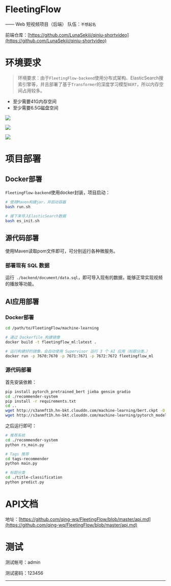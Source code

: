 # FleetingFlow
—— Web 短视频项目（后端）
队伍：`不想起名`

前端仓库：[https://github.com/LunaSekiii/qiniu-shortvideo](https://github.com/LunaSekiii/qiniu-shortvideo)

# 环境要求

> 环境要求：由于`FleetingFlow-backend`使用分布式架构、ElasticSearch搜索引擎等，并且部署了基于`Transformer`的深度学习模型`BERT`，所以内存空间占用较多。
  - 至少需要41G内存空间
  - 至少需要6.5G磁盘空间

![](https://camo.githubusercontent.com/be02fa9c441bee2a4b2e6f8c2553a2ccbd19cbdf2f792fd4dc313b6dd8383b0c/68747470733a2f2f73322e6c6f6c692e6e65742f323032332f31312f30372f586e57345631656c4459744a794c322e706e67)

![](https://camo.githubusercontent.com/a3c3f7a63b1f30c4c30809bf06066a25393b7c5df61cb13e9a40a55ffd7ade2d/68747470733a2f2f73322e6c6f6c692e6e65742f323032332f31312f30372f36545833507853516659574335756c2e706e67)

![](https://camo.githubusercontent.com/8b752fe0528dabb8e5cb05159953c83a7c4de34bcd63c5d6c81cbc6c593a43b0/68747470733a2f2f73322e6c6f6c692e6e65742f323032332f31312f30372f435047693544674666744a415242622e706e67)

# 项目部署

## Docker部署

`FleetingFlow-backend`使用docker封装，项目启动：

```Bash
# 使用Maven构建jar，并启动容器
bash run.sh

# 接下来导入ElasticSearch数据
bash es_init.sh

```

## 源代码部署

使用Maven读取pom文件即可，可分别运行各种微服务。

### 部署现有 SQL 数据

运行` ./backend/document/data.sql`，即可导入现有的数据，能够正常实现视频的播放等功能。

## AI应用部署

### Docker部署

```Bash
cd /path/to/FleetingFlow/machine-learning

# 通过 Dockerfile 构建镜像
docker build -t fleetingflow_ml:latest .

# 运行构建好的镜像，会自动使用 Supervisor 运行 3 个 AI 应用（标题分类、）
docker run -p 7670:7670 -p 7671:7671 -p 7672:7672 fleetingflow_ml

```

### 源代码部署

首先安装依赖：

```Bash
pip install pytorch_pretrained_bert jieba gensim gradio
cd ./recommender-system
pip install -r requirements.txt
cd .. 
wget http://s3anmft1h.hn-bkt.clouddn.com/machine-learning/bert.ckpt -O ./title-classification/THUCNews/saved_dict/bert.ckpt
wget http://s3anmft1h.hn-bkt.clouddn.com/machine-learning/pytorch_model.bin -O ./title-classification/bert_pretrain/pytorch_model.bin

```

之后运行即可：

```Bash
# 推荐系统
cd ./recommender-system
python rs_main.py

```

```Bash
# Tags 推荐
cd tags-recommender
python main.py
```

```Bash
# 标题分类
cd ./title-classification
python predict.py
```

# API文档

地址：[https://github.com/qing-wq/FleetingFlow/blob/master/api.md](https://github.com/qing-wq/FleetingFlow/blob/master/api.md)

# 测试

测试帐号：admin

测试密码：123456

---
